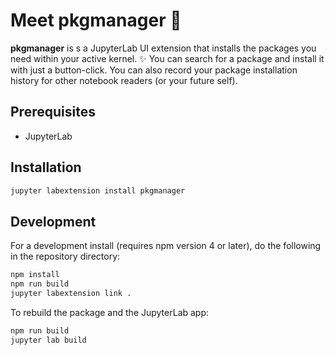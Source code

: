 # Meet pkgmanager 👋

**pkgmanager** is s a JupyterLab UI extension that installs the packages you need within your active kernel. ✨
You can search for a package and install it with just a button-click. You can also record your package installation history for other notebook readers (or your future self).

## Prerequisites

* JupyterLab

## Installation

```bash
jupyter labextension install pkgmanager
```

## Development

For a development install (requires npm version 4 or later), do the following in the repository directory:

```bash
npm install
npm run build
jupyter labextension link .
```

To rebuild the package and the JupyterLab app:

```bash
npm run build
jupyter lab build
```

